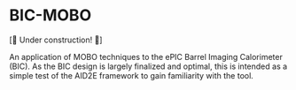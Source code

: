# BIC-MOBO
[:construction: Under construction! :construction:]

An application of MOBO techniques to the ePIC Barrel Imaging Calorimeter (BIC). As the
BIC design is largely finalized and optimal, this is intended as a simple test of the
AID2E framework to gain familiarity with the tool.

